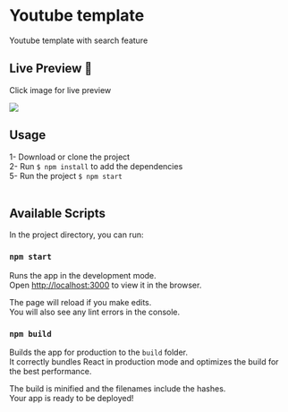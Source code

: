 # Youtube template

Youtube template with search feature

## Live Preview 🚀

Click image for live preview

[<img src="https://i.ibb.co/vzYvsLy/Screenshot-2020-10-30-230550.jpg">](https://clone-f2c43.web.app/)

## Usage

1- Download or clone the project <br />
2- Run `$ npm install` to add the dependencies <br />
5- Run the project `$ npm start` <br /><br />

## Available Scripts

In the project directory, you can run:

### `npm start`

Runs the app in the development mode.<br />
Open [http://localhost:3000](http://localhost:3000) to view it in the browser.

The page will reload if you make edits.<br />
You will also see any lint errors in the console.

### `npm build`

Builds the app for production to the `build` folder.<br />
It correctly bundles React in production mode and optimizes the build for the best performance.

The build is minified and the filenames include the hashes.<br />
Your app is ready to be deployed!
